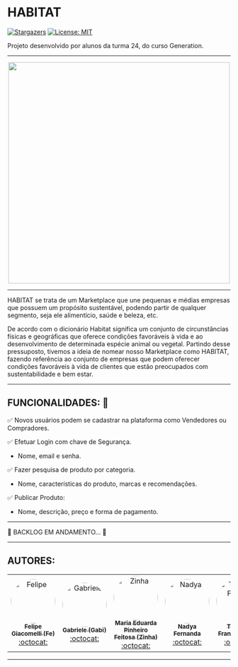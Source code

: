 # HABITAT
[![Stargazers][stars-shield]][stars-url]
[![License: MIT](https://img.shields.io/badge/License-MIT-green.svg)](https://opensource.org/licenses/MIT)

Projeto desenvolvido por alunos da turma 24, do curso Generation. 

----------------------------------------------------------------------------------------------------------------------------------------------

<p align="center">
  <img width="500" height="500" src="https://user-images.githubusercontent.com/69607844/124311424-1ca88f80-db44-11eb-80a0-7b0f5debc2b9.jpg">
</p>

----------------------------------------------------------------------------------------------------------------------------------------------

HABITAT se trata de um Marketplace que une pequenas e médias empresas que possuem um propósito sustentável, podendo partir de qualquer segmento, seja ele alimentício, saúde e beleza, etc. 

De acordo com o dicionário Habitat significa um conjunto de circunstâncias físicas e geográficas que oferece condições favoráveis à vida e ao desenvolvimento de determinada espécie animal ou vegetal. Partindo desse pressuposto, tivemos a ideia de nomear nosso Marketplace como HABITAT, fazendo referência ao conjunto de empresas que podem oferecer condições favoráveis à vida de clientes que estão preocupados com sustentabilidade e bem estar.  

----------------------------------------------------------------------------------------------------------------------------------------------

## FUNCIONALIDADES:  :wrench:

:white_check_mark: Novos usuários podem se cadastrar na plataforma como Vendedores ou Compradores.

:white_check_mark: Efetuar Login com chave de Segurança.

   - Nome, email e senha.

:white_check_mark: Fazer pesquisa de produto por categoria.

   - Nome, características do produto, marcas e recomendações.

:white_check_mark: Publicar Produto:

  - Nome, descrição, preço e forma de pagamento.
    
----------------------------------------------------------------------------------------------------------------------------------------------

:leaves: BACKLOG EM ANDAMENTO... :leaves:

----------------------------------------------------------------------------------------------------------------------------------------------
## AUTORES:

<table>

 <td align="center"><a href="https://www.linkedin.com/in/felipe-giacomelli-997a8b19b/"><img style="border-radius: 50%;" src="https://avatars.githubusercontent.com/u/69607844?v=4" width="100px;" alt="Felipe"/><br /><sub><b>Felipe Giacomelli (Fe)</b></sub></a><br /><a href="https://github.com/fegiacomelli" title="Desenvolvedor FullStack Java Jr.">:octocat:</a></td> 
   
 <td align="center"><a href="https://www.linkedin.com/in/gabriele-ribeiro-7b739a166/"><img style="border-radius: 50%;" src="https://avatars.githubusercontent.com/u/85172727?v=4" width="100px;" alt="Gabriele"/><br /><sub><b>Gabriele (Gabi)</b></sub></a><br /><a href="https://github.com/Gabriele-Ribeiro" title="Desenvolvedor FullStack Java Jr.">:octocat:</a></td> 
   
 <td align="center"><a href="https://www.linkedin.com/in/maria-eduarda-pinheiro-feitosa-652220186/"><img style="border-radius: 50%;" src="https://avatars.githubusercontent.com/u/85180010?v=4" width="100px;" alt="Zinha"/><br /><sub><b>Maria Eduarda Pinheiro Feitosa (Zinha)</b></sub></a><br /><a href="https://github.com/devzinha" title="Desenvolvedor FullStack Java Jr.">:octocat:</a></td> 
   
 <td align="center"><a href="https://www.linkedin.com/in/nadya-fernanda-da-silva-3576441b3/"><img style="border-radius: 50%;" src="https://avatars.githubusercontent.com/u/84246183?v=4" width="100px;" alt="Nadya"/><br /><sub><b>Nadya Fernanda</b></sub></a><br /><a href="https://github.com/nadyafsilva" title="Desenvolvedor FullStack Java Jr.">:octocat:</a></td> 
   
 <td align="center"><a href="https://www.linkedin.com/in/thomazfranca01/"><img style="border-radius: 50%;" src="https://avatars.githubusercontent.com/u/75401213?v=4" width="100px;" alt="Thomaz França"/><br /><sub><b>Thomaz França(Thom)</b></sub></a><br /><a href="https://github.com/thomazfranca" title="Desenvolvedor FullStack Java Jr.">:octocat:</a></td> 

  </table>

[stars-shield]:  https://img.shields.io/github/stars/Gabriele-Ribeiro/HABITAT?style=social
[stars-url]: https://github.com/Gabriele-Ribeiro/HABITAT/stargazers

----------------------------------------------------------------------------------------------------------------------------------------------
